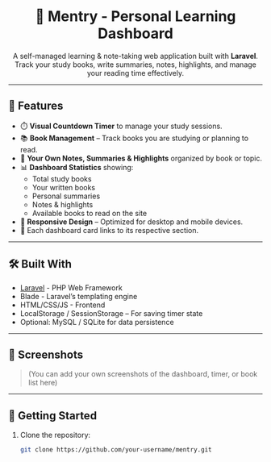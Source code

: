 
<h1 align="center">📘 Mentry - Personal Learning Dashboard</h1>

<p align="center">
  A self-managed learning & note-taking web application built with <strong>Laravel</strong>. <br>
  Track your study books, write summaries, notes, highlights, and manage your reading time effectively.
</p>

---

## 🌟 Features

- ⏱️ **Visual Countdown Timer** to manage your study sessions.
- 📚 **Book Management** – Track books you are studying or planning to read.
- 📝 **Your Own Notes, Summaries & Highlights** organized by book or topic.
- 📊 **Dashboard Statistics** showing:
  - Total study books
  - Your written books
  - Personal summaries
  - Notes & highlights
  - Available books to read on the site
- 📱 **Responsive Design** – Optimized for desktop and mobile devices.
- 🔗 Each dashboard card links to its respective section.

---

## 🛠️ Built With

- [Laravel](https://laravel.com/) - PHP Web Framework
- Blade - Laravel’s templating engine
- HTML/CSS/JS - Frontend
- LocalStorage / SessionStorage – For saving timer state
- Optional: MySQL / SQLite for data persistence

---

## 📸 Screenshots

> (You can add your own screenshots of the dashboard, timer, or book list here)

---

## 🚀 Getting Started

1. Clone the repository:
   ```bash
   git clone https://github.com/your-username/mentry.git
